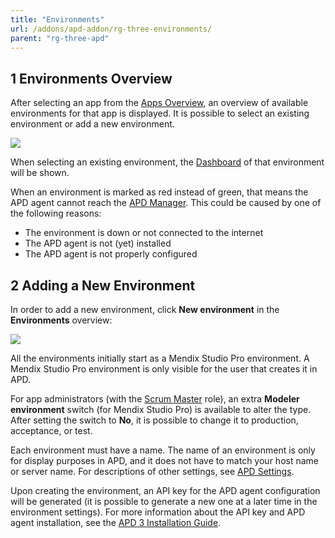 ```yaml
---
title: "Environments"
url: /addons/apd-addon/rg-three-environments/
parent: "rg-three-apd"
---
```


## 1 Environments Overview

After selecting an app from the [Apps Overview](/addons/apd-addon/rg-three-apps/), an overview of available environments for that app is displayed. It is possible to select an existing environment or add a new environment.

![](/attachments/addons/apd-addon//rg-apd/rg-three-apd/rg-three-environments/environments.png)

When selecting an existing environment, the [Dashboard](/addons/apd-addon/rg-three-dashboard/) of that environment will be shown.

When an environment is marked as red instead of green, that means the APD agent cannot reach the [APD Manager](https://apd.mendix.com/). This could be caused by one of the following reasons:

* The environment is down or not connected to the internet
* The APD agent is not (yet) installed
* The APD agent is not properly configured

## 2 Adding a New Environment

In order to add a new environment, click **New environment** in the **Environments** overview:

![](/attachments/addons/apd-addon//rg-apd/rg-three-apd/rg-three-environments/new_environment.png)

All the environments initially start as a Mendix Studio Pro environment. A Mendix Studio Pro environment is only visible for the user that creates it in APD.

For app administrators (with the [Scrum Master](/developerportal/collaborate/app-roles/) role), an extra **Modeler environment** switch (for Mendix Studio Pro) is available to alter the type. After setting the switch to **No**, it is possible to change it to production, acceptance, or test.

Each environment must have a name. The name of an environment is only for display purposes in APD, and it does not have to match your host name or server name.
For descriptions of other settings, see [APD Settings](/addons/apd-addon/rg-three-settings/).

Upon creating the environment, an API key for the APD agent configuration will be generated (it is possible to generate a new one at a later time in the environment settings). For more information about the API key and APD agent installation, see the [APD 3 Installation Guide](/addons/apd-addon/ig-three/).
